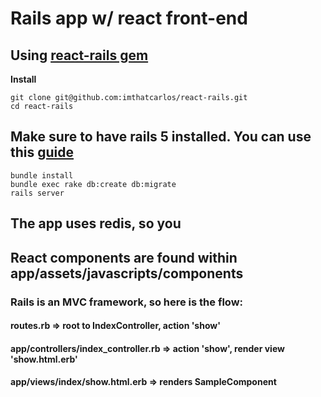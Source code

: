 # Rails app w/ react front-end 
## Using [react-rails gem](https://github.com/reactjs/react-rails#use-with-asset-pipeline)

**Install**
```
git clone git@github.com:imthatcarlos/react-rails.git
cd react-rails
```

## Make sure to have rails 5 installed. You can use this [guide](http://installrails.com/)

```
bundle install
bundle exec rake db:create db:migrate
rails server
```

## The app uses redis, so you

## React components are found within app/assets/javascripts/components

### Rails is an MVC framework, so here is the flow:

#### routes.rb => root to IndexController, action 'show'
#### app/controllers/index_controller.rb => action 'show', render view 'show.html.erb'
#### app/views/index/show.html.erb => renders SampleComponent